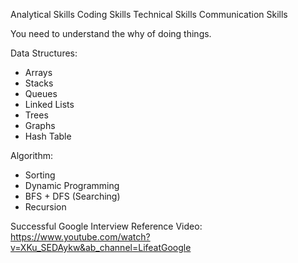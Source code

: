 Analytical Skills
Coding Skills
Technical Skills
Communication Skills

You need to understand the why of doing things.

Data Structures:
- Arrays
- Stacks
- Queues
- Linked Lists
- Trees
- Graphs
- Hash Table

Algorithm:
- Sorting
- Dynamic Programming
- BFS + DFS (Searching)
- Recursion

Successful Google Interview Reference Video: https://www.youtube.com/watch?v=XKu_SEDAykw&ab_channel=LifeatGoogle
